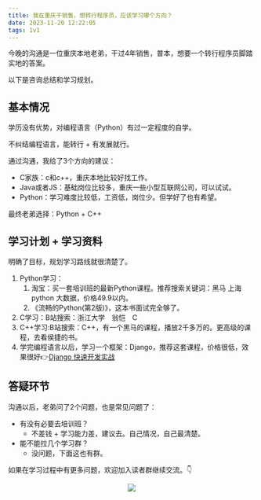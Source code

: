 ```yaml
---
title: 我在重庆干销售，想转行程序员，应该学习哪个方向？
date: 2023-11-20 12:22:05
tags: 1v1
---
```


今晚的沟通是一位重庆本地老弟，干过4年销售，普本，想要一个转行程序员脚踏实地的答案。

以下是咨询总结和学习规划。

## 基本情况

学历没有优势，对编程语言（Python）有过一定程度的自学。

不纠结编程语言，能转行 + 有发展就行。

通过沟通，我给了3个方向的建议：

- C家族：c和c++，重庆本地比较好找工作。
- Java或者JS：基础岗位比较多，重庆一些小型互联网公司，可以试试。
- Python：学习难度比较低，工资低，岗位少。但学好了也有希望。


最终老弟选择：Python + C++

## 学习计划 + 学习资料

明确了目标，规划学习路线就很清楚了。

1. Python学习：
   1. 淘宝：买一套培训班的最新Python课程。推荐搜索关键词：黑马 上海 python 大数据，价格49.9以内。
   2. 《流畅的Python(第2版)》，这本书面试完全够了。
2. C学习：B站搜索：浙江大学　翁恺　C
3. C++学习:B站搜索：C++，有一个黑马的课程，播放2千多万的。更高级的课程，去看侯捷的书。
4. 学完编程语言以后，学习一个框架：Django，推荐这套课程，价格很低，效果很好👉[Django 快速开发实战](http://gk.link/a/12dua)

## 答疑环节

沟通以后，老弟问了2个问题，也是常见问题了：
- 有没有必要去培训班？
  - 不差钱 + 学习能力差，建议去。自己情况，自己最清楚。
- 能不能拉几个学习群？
  - 没问题，下面这也有群。

如果在学习过程中有更多问题，欢迎加入读者群继续交流。👇

<!-- more -->
<p align="center" id='免费技术群'>
    <img src="https://cos.python-office.com/group/free-group.jpg"/>
    </a>   
</p>
